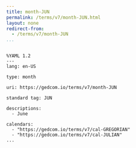 ```yaml
---
title: month-JUN
permalink: /terms/v7/month-JUN.html
layout: none
redirect-from:
  - /terms/v7/month-JUN
...
```


```

%YAML 1.2
---
lang: en-US

type: month

uri: https://gedcom.io/terms/v7/month-JUN

standard tag: JUN

descriptions:
  - June

calendars:
  - "https://gedcom.io/terms/v7/cal-GREGORIAN"
  - "https://gedcom.io/terms/v7/cal-JULIAN"
...

```
